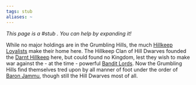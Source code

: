 ```yaml
---
tags: stub
aliases: ~
---
```


*This page is a #stub . You can help by expanding it!*

While no major holdings are in the Grumbling Hills, the much [Hillkeep Loyalists](..\..\..\About%20People\Nations\The%20Democratic%20Combine%20of%20Peoples\Factions\Hillkeep%20Loyalists.md) make their home here. The Hillkeep Clan of Hill Dwarves founded the [Darnt Hillkeep](..\..\Southeast%20Central\Smaller%20than%20a%20feature\Darnt%20Hillkeep.md) here, but could found no Kingdom, lest they wish to make war against the - at the time - powerful [Bandit Lords](..\..\..\About%20People\Nations\The%20Kingdom%20of%20Prosper\Local%20Lore\Bandit%20Lords.md). Now the Grumbling Hills find themselves tred upon by all manner of foot under the order of [Baron Jammu](..\..\..\..\..\..\Game%20Notes\NPCs\ala%20Alaturmen\High%20Power\Barons%20of%20Combine%20NPCs\Baron%20Jammu.md), though still the Hill Dwarves most of all.

